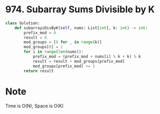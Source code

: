 # 974. Subarray Sums Divisible by K


```python
class Solution:
    def subarraysDivByK(self, nums: List[int], k: int) -> int:
        prefix_mod = 0
        result = 0
        mod_groups = [0 for _ in range(k)]
        mod_groups[0] = 1
        for i in range(len(nums)):
            prefix_mod = (prefix_mod + nums[i] % k + k) % k
            result = result + mod_groups[prefix_mod]
            mod_groups[prefix_mod] += 1
        return result
```
# Note
Time is O(N), Space is O(K)